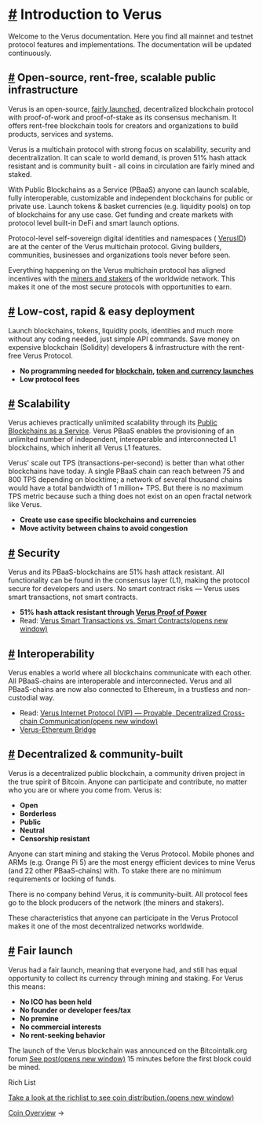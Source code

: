 # [\#](https://docs.verus.io/overview/\#introduction-to-verus) Introduction to Verus

Welcome to the Verus documentation. Here you find all mainnet and testnet protocol features and implementations. The documentation will be updated continuously.

## [\#](https://docs.verus.io/overview/\#open-source-rent-free-scalable-public-infrastructure) Open-source, rent-free, scalable public infrastructure

Verus is an open-source, [fairly launched](https://docs.verus.io/overview/#fair-launch), decentralized blockchain protocol with proof-of-work and proof-of-stake as its consensus mechanism. It offers rent-free blockchain tools for creators and organizations to build products, services and systems.

Verus is a multichain protocol with strong focus on scalability, security and decentralization. It can scale to world demand, is proven 51% hash attack resistant and is community built - all coins in circulation are fairly mined and staked.

With Public Blockchains as a Service (PBaaS) anyone can launch scalable, fully interoperable, customizable and independent blockchains for public or private use. Launch tokens & basket currencies (e.g. liquidity pools) on top of blockchains for any use case. Get funding and create markets with protocol level built-in DeFi and smart launch options.

Protocol-level self-sovereign digital identities and namespaces ( [VerusID](https://docs.verus.io/verusid/)) are at the center of the Verus multichain protocol. Giving builders, communities, businesses and organizations tools never before seen.

Everything happening on the Verus multichain protocol has aligned incentives with the [miners and stakers](https://docs.verus.io/economy/) of the worldwide network. This makes it one of the most secure protocols with opportunities to earn.

## [\#](https://docs.verus.io/overview/\#low-cost-rapid-easy-deployment) Low-cost, rapid & easy deployment

Launch blockchains, tokens, liquidity pools, identities and much more without any coding needed, just simple API commands. Save money on expensive blockchain (Solidity) developers & infrastructure with the rent-free Verus Protocol.

- **No programming needed for [blockchain](https://docs.verus.io/blockchains/), [token and currency launches](https://docs.verus.io/currencies/)**
- **Low protocol fees**

## [\#](https://docs.verus.io/overview/\#scalability) Scalability

Verus achieves practically unlimited scalability through its [Public Blockchains as a Service](https://docs.verus.io/blockchains/). Verus PBaaS enables the provisioning of an unlimited number of independent, interoperable and interconnected L1 blockchains, which inherit all Verus L1 features.

Verus' scale out TPS (transactions-per-second) is better than what other blockchains have today. A single PBaaS chain can reach between 75 and 800 TPS depending on blocktime; a network of several thousand chains would have a total bandwidth of 1 million+ TPS. But there is no maximum TPS metric because such a thing does not exist on an open fractal network like Verus.

- **Create use case specific blockchains and currencies**
- **Move activity between chains to avoid congestion**

## [\#](https://docs.verus.io/overview/\#security) Security

Verus and its PBaaS-blockchains are 51% hash attack resistant. All functionality can be found in the consensus layer (L1), making the protocol secure for developers and users. No smart contract risks — Verus uses smart transactions, not smart contracts.

- **51% hash attack resistant through [Verus Proof of Power](https://docs.verus.io/overview/verus-proof-of-power/)**
- Read: [Verus Smart Transactions vs. Smart Contracts(opens new window)](https://medium.com/veruscoin/verus-smart-transactions-vs-smart-contracts-f98079c00ed0)

## [\#](https://docs.verus.io/overview/\#interoperability) Interoperability

Verus enables a world where all blockchains communicate with each other. All PBaaS-chains are interoperable and interconnected. Verus and all PBaaS-chains are now also connected to Ethereum, in a trustless and non-custodial way.

- Read: [Verus Internet Protocol (VIP) — Provable, Decentralized Cross-chain Communication(opens new window)](https://medium.com/veruscoin/verus-internet-protocol-vip-provable-decentralized-cross-chain-communication-8d9414a429c5)
- [Verus-Ethereum Bridge](https://docs.verus.io/eth-bridge/)

## [\#](https://docs.verus.io/overview/\#decentralized-community-built) Decentralized & community-built

Verus is a decentralized public blockchain, a community driven project in the true spirit of Bitcoin. Anyone can participate and contribute, no matter who you are or where you come from. Verus is:

- **Open**
- **Borderless**
- **Public**
- **Neutral**
- **Censorship resistant**

Anyone can start mining and staking the Verus Protocol. Mobile phones and ARMs (e.g. Orange Pi 5) are the most energy efficient devices to mine Verus (and 22 other PBaaS-chains) with. To stake there are no minimum requirements or locking of funds.

There is no company behind Verus, it is community-built. All protocol fees go to the block producers of the network (the miners and stakers).

These characteristics that anyone can participate in the Verus Protocol makes it one of the most decentralized networks worldwide.

## [\#](https://docs.verus.io/overview/\#fair-launch) Fair launch

Verus had a fair launch, meaning that everyone had, and still has equal opportunity to collect its currency through mining and staking. For Verus this means:

- **No ICO has been held**
- **No founder or developer fees/tax**
- **No premine**
- **No commercial interests**
- **No rent-seeking behavior**

The launch of the Verus blockchain was announced on the Bitcointalk.org forum [See post(opens new window)](https://bitcointalk.org/index.php?topic=4070404.0) 15 minutes before the first block could be mined.

Rich List

[Take a look at the richlist to see coin distribution.(opens new window)](https://dexstats.info/richlist.php?asset=VRSC)

[Coin Overview](https://docs.verus.io/overview/coin.html)
→